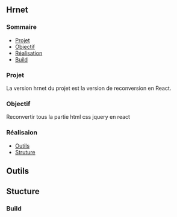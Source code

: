 ## Hrnet

### Sommaire
- [Projet](#projet)
- [Objectif](#objectif)
- [Réalisation](#Réalisation)
- [Build](#Build)

### Projet
La version hrnet du projet est la version de reconversion en React.

### Objectif
Reconvertir tous la partie html css jquery en react

### Réalisaion
- [Outils](#Outils)
- [Struture](#structure)
## Outils

## Stucture

### Build

